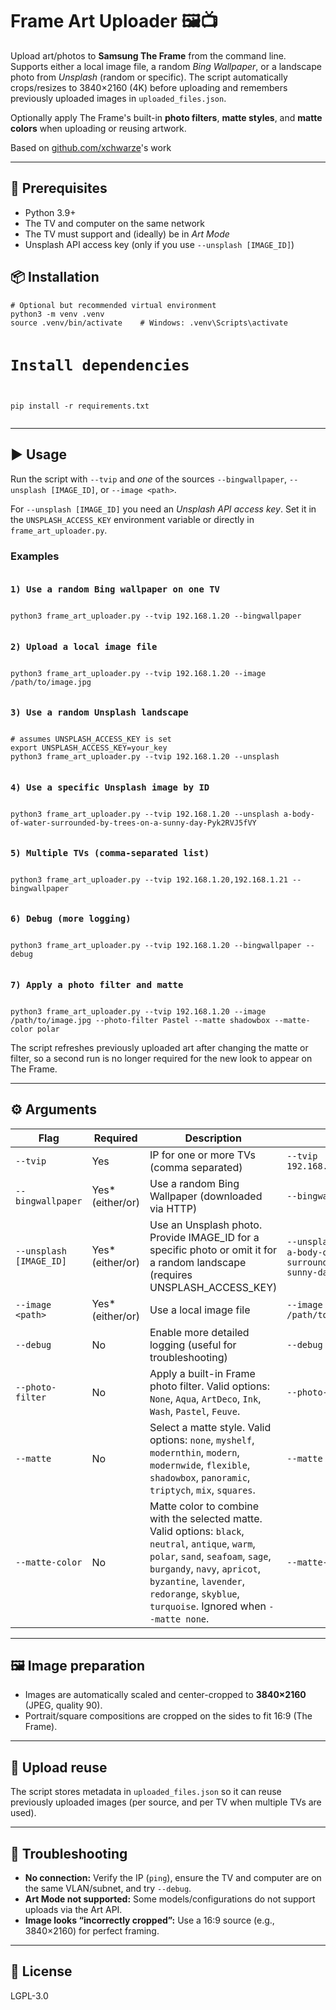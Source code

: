 <h1>Frame Art Uploader 🖼️📺</h1>
<p>Upload art/photos to <strong>Samsung The Frame</strong> from the command line. Supports either a local image file, a random <em>Bing Wallpaper</em>, or a landscape photo from <em>Unsplash</em> (random or specific). The script automatically crops/resizes to 3840×2160 (4K) before uploading and remembers previously uploaded images in <code>uploaded_files.json</code>.</p>
<p>Optionally apply The Frame's built-in <strong>photo filters</strong>, <strong>matte styles</strong>, and <strong>matte colors</strong> when uploading or reusing artwork.</p>
Based on <a href="https://github.com/xchwarze/samsung-tv-ws-api">github.com/xchwarze</a>'s work<br>
<hr>

<h2>🔧 Prerequisites</h2>
<ul>
  <li>Python 3.9+</li>
  <li>The TV and computer on the same network</li>
  <li>The TV must support and (ideally) be in <em>Art Mode</em></li>
  <li>Unsplash API access key (only if you use <code>--unsplash [IMAGE_ID]</code>)</li>
</ul>

<h2>📦 Installation</h2>
<pre><code># Optional but recommended virtual environment
python3 -m venv .venv
source .venv/bin/activate    # Windows: .venv\Scripts\activate

# Install dependencies
pip install -r requirements.txt
</code></pre>

<hr>

<h2>▶️ Usage</h2>
<p>Run the script with <code>--tvip</code> and <em>one</em> of the sources <code>--bingwallpaper</code>, <code>--unsplash [IMAGE_ID]</code>, or <code>--image &lt;path&gt;</code>.</p>

<p>For <code>--unsplash [IMAGE_ID]</code> you need an <em>Unsplash API access key</em>. Set it in the <code>UNSPLASH_ACCESS_KEY</code> environment variable or directly in <code>frame_art_uploader.py</code>.</p>

<h3>Examples</h3>
<pre><code><h3>1) Use a random Bing wallpaper on one TV</h3>
python3 frame_art_uploader.py --tvip 192.168.1.20 --bingwallpaper

<h3>2) Upload a local image file</h3>
python3 frame_art_uploader.py --tvip 192.168.1.20 --image /path/to/image.jpg

<h3>3) Use a random Unsplash landscape</h3>
# assumes UNSPLASH_ACCESS_KEY is set
export UNSPLASH_ACCESS_KEY=your_key
python3 frame_art_uploader.py --tvip 192.168.1.20 --unsplash

<h3>4) Use a specific Unsplash image by ID</h3>
python3 frame_art_uploader.py --tvip 192.168.1.20 --unsplash a-body-of-water-surrounded-by-trees-on-a-sunny-day-Pyk2RVJ5fVY

<h3>5) Multiple TVs (comma-separated list)</h3>
python3 frame_art_uploader.py --tvip 192.168.1.20,192.168.1.21 --bingwallpaper

<h3>6) Debug (more logging)</h3>
python3 frame_art_uploader.py --tvip 192.168.1.20 --bingwallpaper --debug

<h3>7) Apply a photo filter and matte</h3>
python3 frame_art_uploader.py --tvip 192.168.1.20 --image /path/to/image.jpg --photo-filter Pastel --matte shadowbox --matte-color polar
</code></pre>

<p>The script refreshes previously uploaded art after changing the matte or filter, so a second run is no longer required for the new look to appear on The Frame.</p>

<hr>

<h2>⚙️ Arguments</h2>
<table>
  <thead>
    <tr>
      <th>Flag</th>
      <th>Required</th>
      <th>Description</th>
      <th>Example</th>
    </tr>
  </thead>
  <tbody>
    <tr>
      <td><code>--tvip</code></td>
      <td>Yes</td>
      <td>IP for one or more TVs (comma separated)</td>
      <td><code>--tvip 192.168.1.20,192.168.1.21</code></td>
    </tr>
    <tr>
      <td><code>--bingwallpaper</code></td>
      <td>Yes* (either/or)</td>
      <td>Use a random Bing Wallpaper (downloaded via HTTP)</td>
      <td><code>--bingwallpaper</code></td>
    </tr>
    <tr>
      <td><code>--unsplash [IMAGE_ID]</code></td>
      <td>Yes* (either/or)</td>
      <td>Use an Unsplash photo. Provide IMAGE_ID for a specific photo or omit it for a random landscape (requires UNSPLASH_ACCESS_KEY)</td>
      <td><code>--unsplash</code> or <code>--unsplash a-body-of-water-surrounded-by-trees-on-a-sunny-day-Pyk2RVJ5fVY</code></td>
    </tr>
    <tr>
      <td><code>--image &lt;path&gt;</code></td>
      <td>Yes* (either/or)</td>
      <td>Use a local image file</td>
      <td><code>--image /path/to/image.jpg</code></td>
    </tr>
    <tr>
      <td><code>--debug</code></td>
      <td>No</td>
      <td>Enable more detailed logging (useful for troubleshooting)</td>
      <td><code>--debug</code></td>
    </tr>
    <tr>
      <td><code>--photo-filter</code></td>
      <td>No</td>
      <td>Apply a built-in Frame photo filter. Valid options: <code>None</code>, <code>Aqua</code>, <code>ArtDeco</code>, <code>Ink</code>, <code>Wash</code>, <code>Pastel</code>, <code>Feuve</code>.</td>
      <td><code>--photo-filter Pastel</code></td>
    </tr>
    <tr>
      <td><code>--matte</code></td>
      <td>No</td>
      <td>Select a matte style. Valid options: <code>none</code>, <code>myshelf</code>, <code>modernthin</code>, <code>modern</code>, <code>modernwide</code>, <code>flexible</code>, <code>shadowbox</code>, <code>panoramic</code>, <code>triptych</code>, <code>mix</code>, <code>squares</code>.</td>
      <td><code>--matte shadowbox</code></td>
    </tr>
    <tr>
      <td><code>--matte-color</code></td>
      <td>No</td>
      <td>Matte color to combine with the selected matte. Valid options: <code>black</code>, <code>neutral</code>, <code>antique</code>, <code>warm</code>, <code>polar</code>, <code>sand</code>, <code>seafoam</code>, <code>sage</code>, <code>burgandy</code>, <code>navy</code>, <code>apricot</code>, <code>byzantine</code>, <code>lavender</code>, <code>redorange</code>, <code>skyblue</code>, <code>turquoise</code>. Ignored when <code>--matte none</code>.</td>
      <td><code>--matte-color polar</code></td>
    </tr>
  </tbody>
</table>

<hr>

<h2>🖼️ Image preparation</h2>
<ul>
  <li>Images are automatically scaled and center-cropped to <strong>3840×2160</strong> (JPEG, quality 90).</li>
  <li>Portrait/square compositions are cropped on the sides to fit 16:9 (The Frame).</li>
</ul>

<hr>

<h2>🧠 Upload reuse</h2>
<p>The script stores metadata in <code>uploaded_files.json</code> so it can reuse previously uploaded images (per source, and per TV when multiple TVs are used).</p>

<hr>

<h2>🧯 Troubleshooting</h2>
<ul>
  <li><strong>No connection:</strong> Verify the IP (<code>ping</code>), ensure the TV and computer are on the same VLAN/subnet, and try <code>--debug</code>.</li>
  <li><strong>Art Mode not supported:</strong> Some models/configurations do not support uploads via the Art API.</li>
  <li><strong>Image looks “incorrectly cropped”:</strong> Use a 16:9 source (e.g., 3840×2160) for perfect framing.</li>
</ul>

<hr>

<h2>📄 License</h2>
<p>LGPL-3.0</p>
